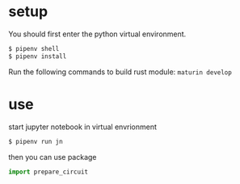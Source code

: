 # setup

You should first enter the python virtual environment.

```sh
$ pipenv shell
$ pipenv install
```

Run the following commands to build rust module:
`maturin develop`

# use

start jupyter notebook in virtual envrionment

```sh
$ pipenv run jn
```

then you can use package

```python
import prepare_circuit
```
